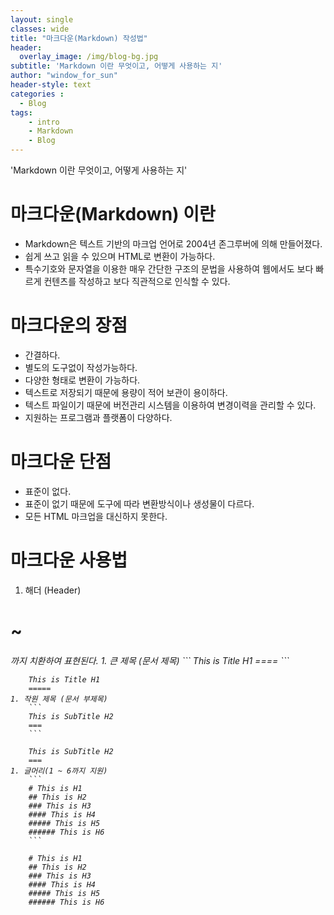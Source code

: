 ```yaml
--- 
layout: single
classes: wide
title: "마크다운(Markdown) 작성법"
header:
  overlay_image: /img/blog-bg.jpg
subtitle: 'Markdown 이란 무엇이고, 어떻게 사용하는 지'
author: "window_for_sun"
header-style: text
categories :
  - Blog
tags:
	- intro
	- Markdown
	- Blog
---  
```


'Markdown 이란 무엇이고, 어떻게 사용하는 지'

# 마크다운(Markdown) 이란
- Markdown은 텍스트 기반의 마크업 언어로 2004년 존그루버에 의해 만들어졌다.
- 쉽게 쓰고 읽을 수 있으며 HTML로 변환이 가능하다.
- 특수기호와 문자열을 이용한 매우 간단한 구조의 문법을 사용하여 웹에서도 보다 빠르게 컨텐츠를 작성하고 보다 직관적으로 인식할 수 있다.

# 마크다운의 장점
- 간결하다.
- 별도의 도구없이 작성가능하다.
- 다양한 형태로 변환이 가능하다.
- 텍스트로 저장되기 때문에 용량이 적어 보관이 용이하다.
- 텍스트 파일이기 때문에 버전관리 시스템을 이용하여 변경이력을 관리할 수 있다.
- 지원하는 프로그램과 플랫폼이 다양하다.

# 마크다운 단점
- 표준이 없다.
- 표준이 없기 때문에 도구에 따라 변환방식이나 생성물이 다르다.
- 모든 HTML 마크업을 대신하지 못한다.

# 마크다운 사용법
1. 해더 (Header)
<H1> ~ <H6> 까지 치환하여 표현된다.
	1. 큰 제목 (문서 제목)
		```
		This is Title H1
		====
		``` 
		  
		This is Title H1
		=====
	1. 작원 제목 (문서 부제목)
		```
		This is SubTitle H2
		===
		```  
		
		This is SubTitle H2
		===
	1. 글머리(1 ~ 6까지 지원)
		```
		# This is H1
		## This is H2
		### This is H3
		#### This is H4
		##### This is H5
		###### This is H6
		```  
		
		# This is H1
		## This is H2
		### This is H3
		#### This is H4
		##### This is H5
		###### This is H6
		
		

		